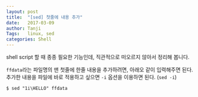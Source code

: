 ```yaml
---
layout: post
title:  "[sed] 첫줄에 내용 추가"
date:   2017-03-09
author: Tanji
Tags:   linux, sed
categories: Shell
---
```


shell script 할 때 종종 필요한 기능인데, 직관적으로 떠오르지 않아서 정리해 봅니다.

`ffdata`라는 파일명의 맨 첫줄에 한줄 내용을 추가하려면, 아래오 같이 입력해주면 된다. 추가한 내용을 파일에 바로 적용하고 싶으면 `-i` 옵션을 이용하면 된다. (`sed -i`)

```
$ sed "1i\HELLO" ffdata
```

